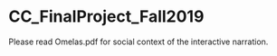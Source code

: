 # CC_FinalProject_Fall2019

Please read Omelas.pdf for social context of the interactive narration.


